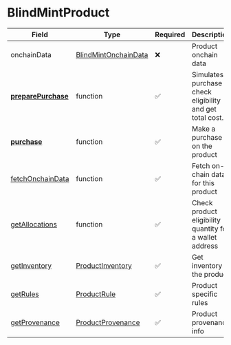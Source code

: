 # BlindMintProduct

<table><thead><tr><th>Field</th><th width="195.76953125">Type</th><th>Required</th><th>Description</th></tr></thead><tbody><tr><td>onchainData</td><td><a href="blindmintonchaindata.md">BlindMintOnchainData</a></td><td>❌</td><td>Product onchain data</td></tr><tr><td><a href="../sdk/product/blind-mint/preparepurchase.md"><strong>preparePurchase</strong></a></td><td>function</td><td>✅</td><td>Simulates purchase to check eligibility and get total cost.</td></tr><tr><td><a href="../sdk/product/common/purchase.md"><strong>purchase</strong></a></td><td>function</td><td>✅</td><td>Make a purchase on the product</td></tr><tr><td><a href="../sdk/product/blind-mint/fetchonchaindata.md">fetchOnchainData</a></td><td>function</td><td>✅</td><td>Fetch on-chain data for this product</td></tr><tr><td><a href="../sdk/product/common/getallocations.md">getAllocations</a></td><td>function</td><td>✅</td><td>Check product eligibility quantity for a wallet address</td></tr><tr><td><a href="../sdk/product/common/getinventory.md">getInventory</a></td><td><a href="productinventory.md">ProductInventory</a></td><td>✅</td><td>Get inventory of the product</td></tr><tr><td><a href="../sdk/product/common/getrules.md">getRules</a></td><td><a href="productrule.md">ProductRule</a></td><td>✅</td><td>Product specific rules</td></tr><tr><td><a href="../sdk/product/common/getprovenance.md">getProvenance</a></td><td><a href="productprovenance.md">ProductProvenance</a></td><td>✅</td><td>Product provenance info</td></tr></tbody></table>

